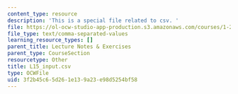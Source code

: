 ```yaml
---
content_type: resource
description: 'This is a special file related to csv. '
file: https://ol-ocw-studio-app-production.s3.amazonaws.com/courses/1-264j-database-internet-and-systems-integration-technologies-fall-2013/3f2b45c65d261e139a23e98d5254bf58_L15_input.csv
file_type: text/comma-separated-values
learning_resource_types: []
parent_title: Lecture Notes & Exercises
parent_type: CourseSection
resourcetype: Other
title: L15_input.csv
type: OCWFile
uid: 3f2b45c6-5d26-1e13-9a23-e98d5254bf58
---
```

